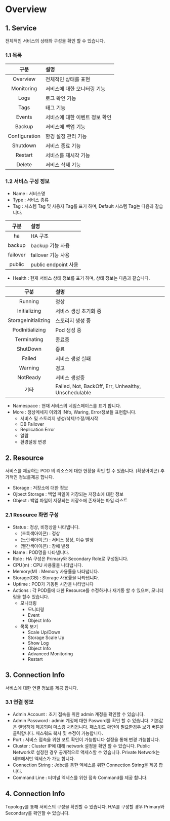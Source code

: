 # Overview
## 1. Service
전체적인 서비스의 상태와 구성을 확인 할 수 있습니다.

### 1.1 목록
<!-- 표 -->
|         구분        | 설명   |  
|:---: | :--- |  
| Overview                 | 전체적인 상태를 표현  |  
| Monitoring                 | 서비스에 대한 모니터링 기능 |
| Logs                  | 로그 확인 기능  |  
| Tags                  | 태그 기능 |
| Events                  | 서비스에 대한 이벤트 정보 확인  |  
| Backup                  | 서비스에 백업 기능 |
| Configuration                  | 환경 설정 관리 기능  |  
| Shutdown                  | 서비스 종료 기능 |
| Restart                   | 서비스를 재시작 기능 |
| Delete                    | 서비스 삭제 기능 |

### 1.2 서비스 구성 정보
+ Name : 서비스명
+ Type  : 서비스 종류
+ Tag  : 시스템 Tag 및 사용자 Tag를 표기 하며, Default 시스템 Tag는 다음과 같습니다.

<!-- 표 -->
  |         구분        | 설명   |  
  |:---: | :--- |  
  | ha                  | HA 구조  |  
  | backup                  | backup 기능 사용 |
  | failover                   | failover 기능 사용   |  
  | public                    | public endpoint 사용   |  

+ Health : 현재 서비스 상태 정보를 표기 하며, 상태 정보는 다음과 같습니다.
<!-- 표 -->
  |         구분        | 설명   |  
  |:---: | :--- |  
  | Running                   | 정상  |  
  | Initializing                   | 서비스 생성 초기화 중 |
  | StorageInitializing                    | 스토리지 생성 중   |  
  | PodInitializing                     | Pod 생성 중   |  
  | Terminating                       | 종료중   |
  | ShutDown                      | 종료   |  
  | Failed                      | 서비스 생성 실패   |
  | Warning                       | 경고 
  | NotReady                        | 서비스 생성중 |
  | 기타                        | Failed, Not, BackOff, Err, Unhealthy, Unschedulable   |
  
  + Namespace : 현재 서비스의 네임스페이스를 표기 합니다.
  + More : 정상메세지 이외의 INfo, Waring, Error정보들 표현합니다.
       - 서비스 및 스토리지 생성/삭제/수정/재시작
       - DB Failover
       - Replication Error
       - 알람
       - 환경설정 변경
## 2. Resource
서비스를 제공하는 POD 의 리소스에 대한 현황을 확인 할 수 있습니다.
(확장아이콘) 추가적인 정보를제공 합니다.
+ Storage   : 저장소에 대한 정보
+ Ojbect Storage : 백업 파일이 저장되는 저장소에 대한 정보
+ Object : 백업 파일이 저장되는 저장소에 존재하는 파일 리스트
### 2.1 Resource 화면 구성
+ Status  : 정상, 비정상을 나타냅니다.
    - (초록색아이콘) : 정상
    - (노란색아이콘) : 서비스 정상, 이슈 발생
    - (빨간색아이콘) : 장애 발생
+ Name : POD명을 나타냅니다.
+ Role : HA 구성은 Primary와 Secondary Role로 구성됩니다. 
+ CPU(m) : CPU 사용률을 나타냅니다.
+ Memory(M) : Memory 사용률을 나타냅니다.
+ Storage(GB) : Storage 사용률을 나타냅니다.
+ Uptime  : POD가 기동된 시간을 나타냅니다
+ Actions : 각 POD들에 대한 Resource를 수정하거나 재기동 할 수 있으며, 모니터링을 할수 있습니다.
    - 모니터링
        * 모니터링
        * Event
        * Object Info  
    - 목록 보기  
         * Scale Up/Down 
         * Storage Scale Up
         * Show Log  
         * Object Info 
         * Advanced Monitoring
         * Restart  
 
## 3. Connection Info
서비스에 대한 연결 정보를 제공 합니다.
### 3.1 연결 정보
+ Admin Account : 초기 접속을 위한 admin 계정을 확인할 수 있습니다.
+ Admin Password : admin 계정에 대한 Pasword를 확인 할 수 있습니다. 기본값은 랜덤하게 제공되며 마스킹 처리됩니다. 패스워드 확인이 필요한경우 보기 버튼을 클릭합니다. 패스워드 복사 및 수정이 가능합니다.
+ Port : 서비스 접속을 위한 포트 확인이 가능합니다 설정을 통해 변경 가능합니다.
+ Cluster : Cluster IP에 대해 network 설정을 확인 할 수 있습니다. Public Network로 설정한 경우 공개적으로 액세스할 수 있습니다. Private Network는 내부에서만 엑세스가 가능 합니다.
+ Connection String : Jdbc를 통한 엑세스를 위한 Connection String을 제공 합니다.
+ Command Line :  터미널 엑세스를 위한 접속 Command를 제공 합니다.

## 4. Connection Info
Topology를 통해 서비스의 구성을 확인할 수 있습니다.
H/A를 구성할 경우 Primary와 Secondary를 확인할 수 있습니다.
